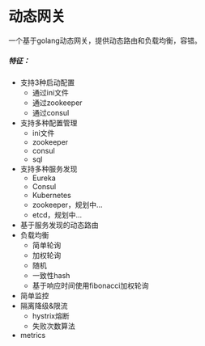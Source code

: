 # 动态网关



一个基于golang动态网关，提供动态路由和负载均衡，容错。

##### 特征：

- 支持3种启动配置
	- 通过ini文件
	- 通过zookeeper
	- 通过consul
- 支持多种配置管理
	- ini文件
	- zookeeper
	- consul
	- sql
- 支持多种服务发现
	- Eureka
	- Consul
	- Kubernetes
	- zookeeper，规划中...
	- etcd，规划中...
- 基于服务发现的动态路由
- 负载均衡
	- 简单轮询
	- 加权轮询
	- 随机
	- 一致性hash
	- 基于响应时间使用fibonacci加权轮询
- 简单监控
- 隔离降级&限流
	- hystrix熔断
	- 失败次数算法
- metrics
